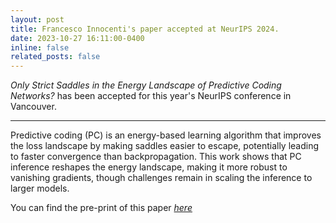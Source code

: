 ```yaml
---
layout: post
title: Francesco Innocenti's paper accepted at NeurIPS 2024.
date: 2023-10-27 16:11:00-0400
inline: false
related_posts: false
---
```


<i>Only Strict Saddles in the Energy Landscape of Predictive Coding Networks?</i> has been accepted for this year's NeurIPS conference in Vancouver. 

 ***

Predictive coding (PC) is an energy-based learning algorithm that improves the loss landscape by making saddles easier to escape, potentially leading to faster convergence than backpropagation. This work shows that PC inference reshapes the energy landscape, making it more robust to vanishing gradients, though challenges remain in scaling the inference to larger models.

 You can find the pre-print of this paper <i><a href="https://arxiv.org/abs/2408.11979">here</a></i>